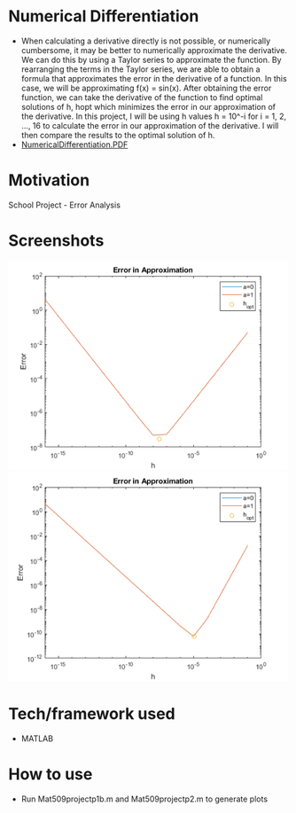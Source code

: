 # Numerical Differentiation
- When calculating a derivative directly is not possible, or numerically cumbersome, it may be better to numerically approximate the derivative. We can do this by using a Taylor series to approximate the function. By rearranging the terms in the Taylor series, we are able to obtain a formula that approximates the error in the derivative of a function. In this case, we will be approximating f(x) = sin(x). After obtaining the error function, we can take the derivative of the function to find optimal solutions
of h, hopt which minimizes the error in our approximation of the derivative. In this project, I will be using h values h = 10^-i for i = 1, 2, ..., 16 to calculate the error in our approximation of the derivative. I will then compare the results to the optimal solution of h.
- <a href="NumericalDifferentiation.pdf" target="_blank">NumericalDifferentiation.PDF</a>

# Motivation
School Project - Error Analysis

# Screenshots
![Alt text](Mat509project1.png?raw=true "Mat509project1")
![Alt text](Mat509project2.png?raw=true "Mat509project2")

# Tech/framework used
- MATLAB

# How to use
- Run Mat509projectp1b.m and Mat509projectp2.m to generate plots

